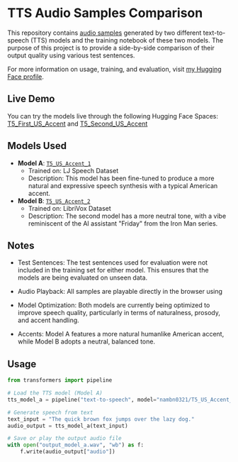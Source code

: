 # TTS Audio Samples Comparison

This repository contains [audio samples](https://bnam2103.github.io/tts_t5/) generated by two different text-to-speech (TTS) models and the training notebook of these two models. The purpose of this project is to provide a side-by-side comparison of their output quality using various test sentences. 

For more information on usage, training, and evaluation, visit [my Hugging Face profile](https://huggingface.co/nambn0321).

## Live Demo
You can try the models live through the following Hugging Face Spaces: [T5_First_US_Accent](https://huggingface.co/spaces/nambn0321/T5_First_US_Accent) and [T5_Second_US_Accent](https://huggingface.co/spaces/nambn0321/T5_Second_US_Accent)

## Models Used

- **Model A**: [`T5_US_Accent_1`](https://huggingface.co/nambn0321/T5_US_Accent_1)
  - Trained on: LJ Speech Dataset
  - Description: This model has been fine-tuned to produce a more natural and expressive speech synthesis with a typical American accent.
- **Model B**: [`T5_US_Accent_2`](https://huggingface.co/nambn0321/T5_US_accent_2)
  - Trained on: LibriVox Dataset
  - Description: The second model has a more neutral tone, with a vibe reminiscent of the AI assistant "Friday" from the Iron Man series.

## Notes

- Test Sentences: The test sentences used for evaluation were not included in the training set for either model. This ensures that the models are being evaluated on unseen data.

- Audio Playback: All samples are playable directly in the browser using <audio> elements, making it easy to listen to the comparisons without needing to download files.

- Model Optimization: Both models are currently being optimized to improve speech quality, particularly in terms of naturalness, prosody, and accent handling.

- Accents: Model A features a more natural humanlike American accent, while Model B adopts a neutral, balanced tone.

## Usage
```python
from transformers import pipeline

# Load the TTS model (Model A)
tts_model_a = pipeline("text-to-speech", model="nambn0321/T5_US_Accent_1")

# Generate speech from text
text_input = "The quick brown fox jumps over the lazy dog."
audio_output = tts_model_a(text_input)

# Save or play the output audio file
with open("output_model_a.wav", "wb") as f:
    f.write(audio_output["audio"])
```
